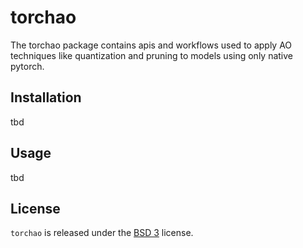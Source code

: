 # torchao

The torchao package contains apis and workflows used to apply AO techniques like quantization and pruning to models using only native pytorch.

## Installation

tbd

## Usage

tbd

## License

`torchao` is released under the [BSD 3](https://github.com/pytorch-labs/ao/blob/main/LICENSE) license.
